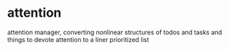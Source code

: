 # attention
attention manager, converting nonlinear structures of todos and tasks and things to devote attention to a liner prioritized list
